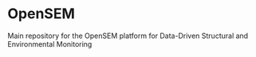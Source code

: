 # OpenSEM
Main repository for the OpenSEM platform for Data-Driven Structural and Environmental Monitoring
